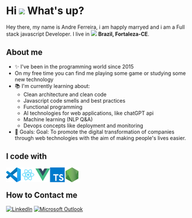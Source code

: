 <h1> Hi <img src="https://emojis.slackmojis.com/emojis/images/1577305505/7373/hand_wave.gif?1577305505" width="50" /> What's up?</h1>


<p> Hey there, my name is Andre Ferreira, i am happly marryed and i am a Full stack javascript Developer. I live in <img src="https://image.flaticon.com/icons/svg/197/197386.svg" width="13" /> <b>Brazil, Fortaleza-CE</b>. <p>

## About me

- ✨ I've been in the programming world since 2015
- On my free time you can find me playing some game or studying some new technology
- 📚 I'm currently learning about:
  * Clean architecture and clean code
  * Javascript code smells and best practices
  * Functional programming
  * AI technologies for web applications, like chatGPT api
  * Machine learning (NLP Q&A)
  * Devops concepts like deployment and monitoring
- 🎯 Goals: Goal: To promote the digital transformation of companies through web technologies with the aim of making people's lives easier.

## I code with

<img align="left" title="Visual Studio Code" alt="Visual Studio Code" width="40px" src="https://raw.githubusercontent.com/github/explore/80688e429a7d4ef2fca1e82350fe8e3517d3494d/topics/visual-studio-code/visual-studio-code.png" />

<img align="left" title="React" alt="React" width="40px" src="https://raw.githubusercontent.com/github/explore/80688e429a7d4ef2fca1e82350fe8e3517d3494d/topics/react/react.png" />

<img align="left" title="Vue" alt="Vue" width="40px" src="https://raw.githubusercontent.com/github/explore/80688e429a7d4ef2fca1e82350fe8e3517d3494d/topics/vue/vue.png" />

<img align="left" title="Typescript" alt="Typescript" width="40px" src="https://raw.githubusercontent.com/github/explore/80688e429a7d4ef2fca1e82350fe8e3517d3494d/topics/typescript/typescript.png" />

<img align="left" title="Nodejs" alt="Nodejs" width="40px" src="https://raw.githubusercontent.com/github/explore/80688e429a7d4ef2fca1e82350fe8e3517d3494d/topics/nodejs/nodejs.png" />

<br />
<br />

<h2> How to Contact me </h2>

<p><a href="https://www.linkedin.com/in/andreferreiradaweb/" target="_blank"><img alt="LinkedIn" src="https://img.shields.io/badge/linkedin-%230077B5.svg?&style=for-the-badge&logo=linkedin&logoColor=white" /></a>
<a href="mailto:andreferreiradaweb@gmail.com" target="_blank"><img alt="Microsoft Outlook" src="https://img.shields.io/badge/Email-%230077B5.svg?&style=for-the-badge&logo=microsoft-outlook&logoColor=white" /></a>
</p>
